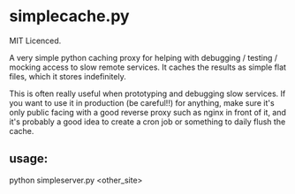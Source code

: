 simplecache.py
==============
MIT Licenced.

A very simple python caching proxy for helping with debugging / testing / mocking access to slow remote services.  It caches the results as simple flat files, which it stores indefinitely.

This is often really useful when prototyping and debugging slow services.  If you want to use it in production (be careful!!) for anything, make sure it's only public facing with a good reverse proxy such as nginx in front of it, and it's probably a good idea to create a cron job or something to daily flush the cache.

usage:
------

python simpleserver.py <other_site>

